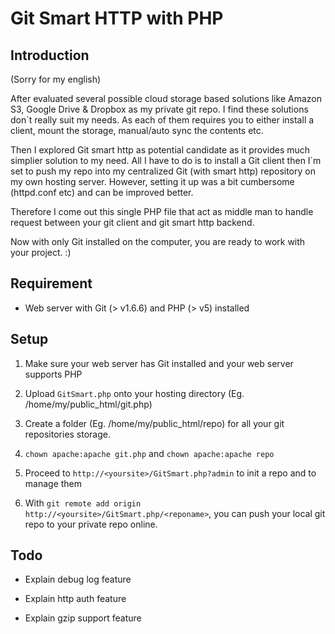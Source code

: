 Git Smart HTTP with PHP
=======================

Introduction
------------

(Sorry for my english)

After evaluated several possible cloud storage based solutions like Amazon S3, Google Drive & Dropbox as my private git repo. I find these solutions don`t really suit my needs. As each of them requires you to either install a client, mount the storage, manual/auto sync the contents etc.

Then I explored Git smart http as potential candidate as it provides much simplier solution to my need. All I have to do is to install a Git client then I`m set to push my repo into my centralized Git (with smart http) repository on my own hosting server. However, setting it up was a bit cumbersome (httpd.conf etc) and can be improved better.

Therefore I come out this single PHP file that act as middle man to handle request between your git client and git smart http backend.

Now with only Git installed on the computer, you are ready to work with your project. :)

Requirement
-----------

- Web server with Git (> v1.6.6) and PHP (> v5) installed

Setup
-----

1. Make sure your web server has Git installed and your web server supports PHP

2. Upload `GitSmart.php` onto your hosting directory (Eg. /home/my/public_html/git.php)

3. Create a folder (Eg. /home/my/public_html/repo) for all your git repositories storage.

4. `chown apache:apache git.php` and `chown apache:apache repo`

5. Proceed to `http://<yoursite>/GitSmart.php?admin` to init a repo and to manage them

6. With `git remote add origin http://<yoursite>/GitSmart.php/<reponame>`, you can push your local git repo to your private repo online.

Todo
----

- Explain debug log feature

- Explain http auth feature

- Explain gzip support feature

